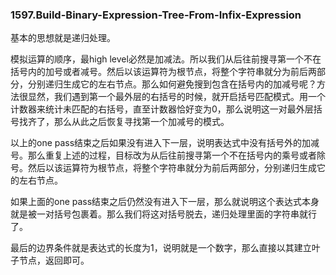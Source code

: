 ### 1597.Build-Binary-Expression-Tree-From-Infix-Expression

基本的思想就是递归处理。

模拟运算的顺序，最high level必然是加减法。所以我们从后往前搜寻第一个不在括号内的加号或者减号。然后以该运算符为根节点，将整个字符串就分为前后两部分，分别递归生成它的左右节点。那么如何避免搜到包含在括号内的加减号呢？方法很显然，我们遇到第一个最外层的右括号的时候，就开启括号匹配模式。用一个计数器来统计未匹配的右括号，直至计数器恰好变为0，那么说明这一对最外层括号找齐了，那么从此之后恢复寻找第一个加减号的模式。

以上的one pass结束之后如果没有进入下一层，说明表达式中没有括号外的加减号。那么重复上述的过程，目标改为从后往前搜寻第一个不在括号内的乘号或者除号。然后以该运算符为根节点，将整个字符串就分为前后两部分，分别递归生成它的左右节点。

如果上面的one pass结束之后仍然没有进入下一层，那么就说明这个表达式本身就是被一对括号包裹着。那么我们将这对括号脱去，递归处理里面的字符串就行了。

最后的边界条件就是表达式的长度为1，说明就是一个数字，那么直接以其建立叶子节点，返回即可。
